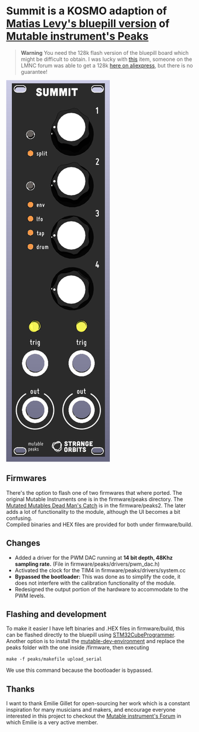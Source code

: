 # Summit is a KOSMO adaption of [Matias Levy's bluepill version](https://github.com/matias-levy/peaks) of [Mutable instrument's Peaks](https://mutable-instruments.net/modules/peaks/)

> **Warning**
> You need the 128k flash version of the bluepill board which might be difficult to obtain. I was lucky with [this](https://www.amazon.com/Teyleten-Robot-Development-STM32F103C8T6-Learning/dp/B08THXZ6XK) item, someone on the LMNC forum was able to get a 128k [here on aliexpress](https://www.aliexpress.us/item/3256801435312142.html?spm=a2g0o.order_list.0.0.4e301802nbwQXK&gatewayAdapt=glo2usa&_randl_shipto=US), but there is no guarantee!

![Render of the Panel](panel.png)


## Firmwares
There's the option to flash one of two firmwares that where ported. The original Mutable Instruments one is in the firmware/peaks directory. The [Mutated Mutables Dead Man's Catch](https://github.com/timchurches/Mutated-Mutables/tree/master/peaks) is in the firmware/peaks2. The later adds a lot of functionality to the module, although the UI becomes a bit confusing. <br>
Compiled binaries and HEX files are provided for both under firmware/build.

## Changes
* Added a driver for the PWM DAC running at **14 bit depth, 48Khz sampling rate.** (File in firmware/peaks/drivers/pwm_dac.h)
* Activated the clock for the TIM4 in firmware/peaks/drivers/system.cc
* **Bypassed the bootloader:** This was done as to simplify the code, it does not interfere with the calibration functionality of the module.
* Redesigned the output portion of the hardware to accommodate to the PWM levels.

## Flashing and development
To make it easier I have left binaries and .HEX files in firmware/build, this can be flashed directly to the bluepill using [STM32CubeProgrammer](https://www.st.com/en/development-tools/stm32cubeprog.html). <br>
Another option is to install the [mutable-dev-environment](https://github.com/pichenettes/mutable-dev-environment) and replace the peaks folder with the one inside /firmware, then executing

    make -f peaks/makefile upload_serial

We use this command because the bootloader is bypassed.

## Thanks
I want to thank Emilie Gillet for open-sourcing her work which is a constant inspiration for many musicians and makers, and encourage everyone interested in this project to checkout the [Mutable instrument's Forum](https://forum.mutable-instruments.net/) in which Emilie is a very active member.
